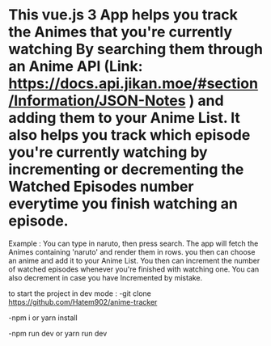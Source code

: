 # This vue.js 3 App helps you track the Animes that you're currently watching By searching them through an Anime API (Link: https://docs.api.jikan.moe/#section/Information/JSON-Notes ) and adding them to your Anime List. It also helps you track which episode you're currently watching by incrementing or decrementing the Watched Episodes number everytime you finish watching an episode.

Example : You can type in naruto, then press search. The app will fetch the Animes containing 'naruto' and render them in rows. you then can choose an anime and add it to your Anime List. You then can increment the number of watched episodes whenever you're finished with watching one. You can also decrement in case you have Incremented by mistake.




to start the project in dev mode :
-git clone https://github.com/Hatem902/anime-tracker

-npm i or yarn install

-npm run dev or yarn run dev
